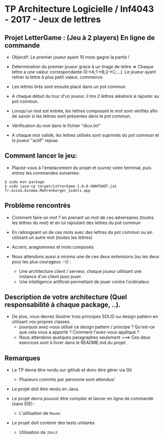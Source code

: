 # TP Architecture Logicielle / Inf4043 - 2017 - Jeux de lettres

## Projet LetterGame : (Jeu à 2 players) En ligne de commande
- Objectif: Le premier joueur ayant 10 mots gagne la partie !
  
 - Détermination du premier joueur grace à un tirage de lettre 
 => Chaque lettre a une valeur correspondante (0->A;1->B;2->C;...). Le joueur ayant retirer la lettre à plus petit valeur, commence.
 - Les lettres tirés sont ensuite placé dans un pot commun.
 - A chaque début du tour d'un joueur, il tire 2 lettres aléatoire à  rajouter au pot commun.
 - Lorsqu'un mot est entrée, les lettres composant le mot sont vérifiés afin de savoir si les lettres sont présentes dans le pot commun.  
 - Vérification du mot dans le fichier "dico.txt"
 - A chaque mot validé, les lettres utilisés sont suprimés du pot commun et le joueur "actif" rejoue.
   
## Comment lancer le jeu: 
- Placez-vous à l'emplacement du projet et ouvrez votre terminal, puis entrez les commandes suivantes:
```
$ sudo mvn package
$ sudo java-cp target/LetterGame-1.0.0-SNAPSHOT.jat fr.esiea.binome.Mehrenberger_Sidoli.app
```

## Problème rencontrés 
- Comment faire un mot ? en prenant un mot de ces adversaires (toutes les lettres du mot) et en lui rajoutant des lettres du pot commun
- En rallongeant un de ces mots avec des lettres du pot commun ou en utilisant un autre mot (toutes les lettres)
- Accent, anagrammes et mots composés



- Nous attendons aussi a minima une de ces deux extensions (ou les deux pour les plus courageux :-)) :
  - Une architecture client / serveur, chaque joueur utilisant une instance d'un client pour jouer.
  - Une intelligence artificiel permettant de jouer contre l'ordinateur.
  
## Description de votre architecture (Quel responsabilité à chaque package, ..).
- De plus, vous devrez illustrer trois principes SOLID ou design pattern en utilisant vos propres classes. 
  - pourquoi avez-vous utilisé ce design pattern / principe ? Qu'est-ce que cela vous a apporté ? Comment l'avez-vous appliqué ?
  - Nous attendons quelques paragraphes seulement
===> Ces deux exercices sont à livrer dans le README.md du projet.

## Remarques

- Le TP devra être rendu sur github et donc être gérer via Git
  - Plusieurs commits par personne sont attendus! 
- Le projet doit être rendu en Java. 

- Le projet devra pouvoir être compiler et lancer en ligne de commande (sans IDE) :
  - L'utilisation de `Maven`

- Le projet doit contenir des tests unitaires
  - Utilisation de `JUnit`
 
